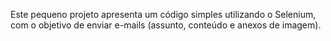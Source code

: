 Este pequeno projeto apresenta um código simples utilizando o Selenium, com o objetivo de enviar e-mails (assunto, conteúdo e anexos de imagem).